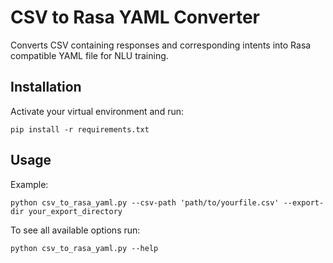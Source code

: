 # CSV to Rasa YAML Converter

Converts CSV containing responses and corresponding intents into Rasa compatible YAML file for NLU training.

## Installation
Activate your virtual environment and run:
```
pip install -r requirements.txt
```

## Usage

Example:

```
python csv_to_rasa_yaml.py --csv-path 'path/to/yourfile.csv' --export-dir your_export_directory
```

To see all available options run:

```
python csv_to_rasa_yaml.py --help
```